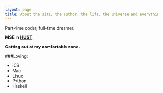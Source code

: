 ```yaml
---
layout: page
title: About the site, the author, the life, the universe and everything more.
---
```


<div class="message">
    Part-time coder, full-time dreamer.
</div>

**MSE in [HUST](http://www.hust.edu.cn/)**

**Getting out of my comfortable zone.**

###Loving:

- iOS
- Mac
- Linux
- Python
- Haskell
